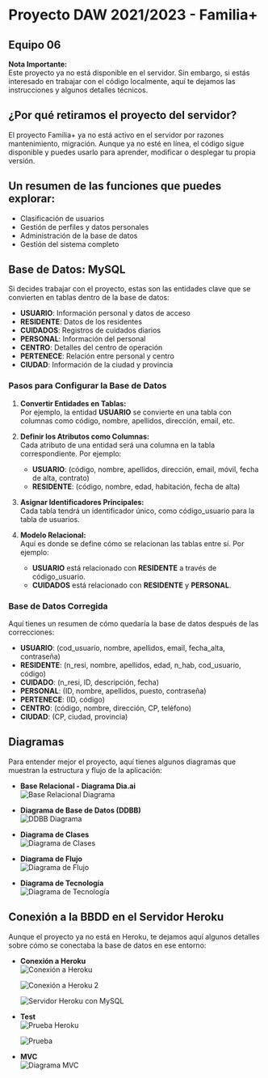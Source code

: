 # Proyecto DAW 2021/2023 - Familia+
## Equipo 06

**Nota Importante:**  
Este proyecto ya no está disponible en el servidor. Sin embargo, si estás interesado en trabajar con el código localmente, aquí te dejamos las instrucciones y algunos detalles técnicos.

## ¿Por qué retiramos el proyecto del servidor?

El proyecto Familia+ ya no está activo en el servidor por razones mantenimiento, migración. Aunque ya no esté en línea, el código sigue disponible y puedes usarlo para aprender, modificar o desplegar tu propia versión.

##  Un resumen de las funciones que puedes explorar:

- Clasificación de usuarios
- Gestión de perfiles y datos personales
- Administración de la base de datos
- Gestión del sistema completo

## Base de Datos: MySQL

Si decides trabajar con el proyecto, estas son las entidades clave que se convierten en tablas dentro de la base de datos:

- **USUARIO**: Información personal y datos de acceso
- **RESIDENTE**: Datos de los residentes
- **CUIDADOS**: Registros de cuidados diarios
- **PERSONAL**: Información del personal
- **CENTRO**: Detalles del centro de operación
- **PERTENECE**: Relación entre personal y centro
- **CIUDAD**: Información de la ciudad y provincia

### Pasos para Configurar la Base de Datos

1. **Convertir Entidades en Tablas:**  
   Por ejemplo, la entidad **USUARIO** se convierte en una tabla con columnas como código, nombre, apellidos, dirección, email, etc.

2. **Definir los Atributos como Columnas:**  
   Cada atributo de una entidad será una columna en la tabla correspondiente. Por ejemplo:
   - **USUARIO**: (código, nombre, apellidos, dirección, email, móvil, fecha de alta, contrato)
   - **RESIDENTE**: (código, nombre, edad, habitación, fecha de alta)

3. **Asignar Identificadores Principales:**  
   Cada tabla tendrá un identificador único, como código_usuario para la tabla de usuarios.

4. **Modelo Relacional:**  
   Aquí es donde se define cómo se relacionan las tablas entre sí. Por ejemplo:
   - **USUARIO** está relacionado con **RESIDENTE** a través de código_usuario.
   - **CUIDADOS** está relacionado con **RESIDENTE** y **PERSONAL**.

### Base de Datos Corregida

Aquí tienes un resumen de cómo quedaría la base de datos después de las correcciones:

- **USUARIO**: (cod_usuario, nombre, apellidos, email, fecha_alta, contraseña)
- **RESIDENTE**: (n_resi, nombre, apellidos, edad, n_hab, cod_usuario, código)
- **CUIDADO**: (n_resi, ID, descripción, fecha)
- **PERSONAL**: (ID, nombre, apellidos, puesto, contraseña)
- **PERTENECE**: (ID, código)
- **CENTRO**: (código, nombre, dirección, CP, teléfono)
- **CIUDAD**: (CP, ciudad, provincia)


## Diagramas

Para entender mejor el proyecto, aquí tienes algunos diagramas que muestran la estructura y flujo de la aplicación:

- **Base Relacional - Diagrama Dia.ai**  
  ![Base Relacional Diagrama](./BaseRelacionadoDiagrama.png)

- **Diagrama de Base de Datos (DDBB)**  
  ![DDBB Diagrama](./DiagramaDDBB.png)

- **Diagrama de Clases**  
  ![Diagrama de Clases](./DiagramaDeClases.jpg)

- **Diagrama de Flujo**  
  ![Diagrama de Flujo](./diagramaDeFlujo.jpg)

- **Diagrama de Tecnología**  
  ![Diagrama de Tecnología](./diagramaDeTecnologia.jpg)

## Conexión a la BBDD en el Servidor Heroku

Aunque el proyecto ya no está en Heroku, te dejamos aquí algunos detalles sobre cómo se conectaba la base de datos en ese entorno:

- **Conexión a Heroku**  
  ![Conexión a Heroku](./herukoconeccion3.jpg)

  ![Conexión a Heroku 2](./herukoconeccion2.jpg)

  ![Servidor Heroku con MySQL](./serverHerokuConMYSQL.png)


- **Test**  
  ![Prueba Heroku](./pruebaHeroku1.png)

  ![Prueba](./prueba14.jpg)


- ****MVC****  
  ![Diagrama MVC](./MVCDiagrama.jpg)
